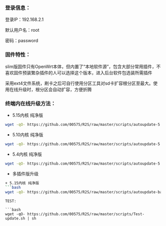 ### 登录信息：
登录IP：192.168.2.1 

默认用户名：root 

密码：password

### 固件特性：

slim版固件只有OpenWrt本体，但内置了“本地软件源”，包含大部分常用插件，不喜欢固件预装繁杂插件的人可以选择这个版本，进入后台软件包选装所需插件

采用ext4文件系统，刷卡之后可自行使用分区工具对sd卡扩容根分区至最大。使用在线升级时，根分区会自动扩容，方便折腾

### 终端内在线升级方法： 

+ 5.15内核 纯净版
```bash
wget -qO- https://github.com/00575/R2S/raw/master/scripts/autoupdate-5.15.sh | sh
```
+ 5.10内核 纯净版
```bash
wget -qO- https://github.com/00575/R2S/raw/master/scripts/autoupdate-5.10.sh | sh
```
+ 5.4内核 纯净版
```bash
wget -qO- https://github.com/00575/R2S/raw/master/scripts/autoupdate-5.4.sh | sh
```
+ 多插件版升级
```bash
+ 5.15内核 纯净版
```bash
wget -qO- https://github.com/00575/R2S/raw/master/scripts/autoupdate-bash.sh | ver=-slim bash
```
```
TEST:

```bash
wget -qO- https://github.com/00575/R2S/raw/master/scripts/Test-update.sh | sh
```
